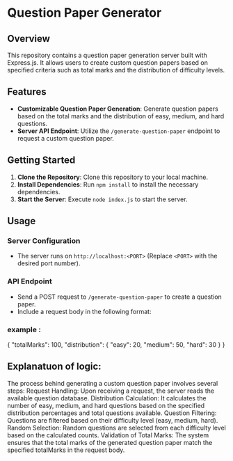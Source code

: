 # Question Paper Generator

## Overview
This repository contains a question paper generation server built with Express.js. It allows users to create custom question papers based on specified criteria such as total marks and the distribution of difficulty levels.

## Features
- **Customizable Question Paper Generation**: Generate question papers based on the total marks and the distribution of easy, medium, and hard questions.
- **Server API Endpoint**: Utilize the `/generate-question-paper` endpoint to request a custom question paper.

## Getting Started
1. **Clone the Repository**: Clone this repository to your local machine.
2. **Install Dependencies**: Run `npm install` to install the necessary dependencies.
3. **Start the Server**: Execute `node index.js` to start the server.

## Usage
### Server Configuration
- The server runs on `http://localhost:<PORT>` (Replace `<PORT>` with the desired port number).

### API Endpoint
- Send a POST request to `/generate-question-paper` to create a question paper.
- Include a request body in the following format:
### example : 
{
  "totalMarks": 100,
  "distribution": {
    "easy": 20,
    "medium": 50,
    "hard": 30
  }
}

## Explanatuon of logic: 
The process behind generating a custom question paper involves several steps:
Request Handling: Upon receiving a request, the server reads the available question database.
Distribution Calculation: It calculates the number of easy, medium, and hard questions based on the specified distribution percentages and total questions available.
Question Filtering: Questions are filtered based on their difficulty level (easy, medium, hard).
Random Selection: Random questions are selected from each difficulty level based on the calculated counts.
Validation of Total Marks: The system ensures that the total marks of the generated question paper match the specified totalMarks in the request body.

